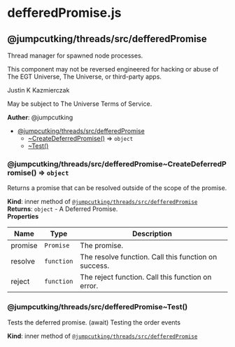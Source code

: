# defferedPromise.js
<a name="module_@jumpcutking/threads/src/defferedPromise"></a>

## @jumpcutking/threads/src/defferedPromise
Thread manager for spawned node processes.

This component may not be reversed engineered for hacking or abuse
of The EGT Universe, The Universe, or third-party apps.

Justin K Kazmierczak

May be subject to The Universe Terms of Service.

**Auther**: @jumpcutking  

* [@jumpcutking/threads/src/defferedPromise](#module_@jumpcutking/threads/src/defferedPromise)
    * [~CreateDeferredPromise()](#module_@jumpcutking/threads/src/defferedPromise..CreateDeferredPromise) ⇒ <code>object</code>
    * [~Test()](#module_@jumpcutking/threads/src/defferedPromise..Test)

<a name="module_@jumpcutking/threads/src/defferedPromise..CreateDeferredPromise"></a>

### @jumpcutking/threads/src/defferedPromise~CreateDeferredPromise() ⇒ <code>object</code>
Returns a promise that can be resolved outside of the scope of the promise.

**Kind**: inner method of [<code>@jumpcutking/threads/src/defferedPromise</code>](#module_@jumpcutking/threads/src/defferedPromise)  
**Returns**: <code>object</code> - A Deferred Promise.  
**Properties**

| Name | Type | Description |
| --- | --- | --- |
| promise | <code>Promise</code> | The promise. |
| resolve | <code>function</code> | The resolve function. Call this function on success. |
| reject | <code>function</code> | The reject function. Call this function on error. |

<a name="module_@jumpcutking/threads/src/defferedPromise..Test"></a>

### @jumpcutking/threads/src/defferedPromise~Test()
Tests the deferred promise.
(await) Testing the order events

**Kind**: inner method of [<code>@jumpcutking/threads/src/defferedPromise</code>](#module_@jumpcutking/threads/src/defferedPromise)  

